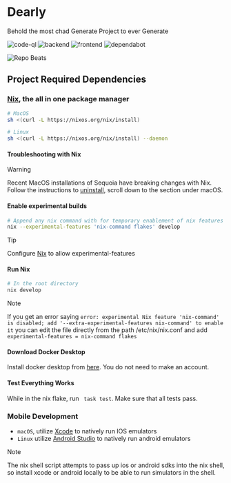 # Dearly

Behold the most chad Generate Project to ever Generate

![code-ql](https://github.com/GenerateNU/dearly/actions/workflows/codeql.yml/badge.svg)
![backend](https://github.com/GenerateNU/dearly/actions/workflows/backend.yml/badge.svg)
![frontend](https://github.com/GenerateNU/dearly/actions/workflows/frontend.yml/badge.svg)
![dependabot](https://img.shields.io/badge/dependencies-monitored-brightgreen)

![Repo Beats](https://repobeats.axiom.co/api/embed/3e93568ac88a6144752bbc72a8964e63e2f470b7.svg "Repobeats analytics image")

## Project Required Dependencies

### [Nix](https://nixos.org), the all in one package manager

```bash
# MacOS
sh <(curl -L https://nixos.org/nix/install)

# Linux
sh <(curl -L https://nixos.org/nix/install) --daemon
```

#### Troubleshooting with Nix

> [!WARNING]
> Recent MacOS installations of Sequoia have breaking changes with Nix.
> Follow the instructions to [uninstall](https://nix.dev/manual/nix/2.18/installation/uninstall),
> scroll down to the section under macOS.

#### Enable experimental builds

```bash
# Append any nix command with for temporary enablement of nix features
nix --experimental-features 'nix-command flakes' develop
```

> [!TIP]
> Configure [Nix](https://wiki.nixos.org/wiki/Flakes) to allow experimental-features

#### Run Nix

```bash
# In the root directory
nix develop
```

> [!NOTE]
> If you get an error saying ```error: experimental Nix feature 'nix-command' is disabled; add '--extra-experimental-features nix-command' to enable it``` you can edit the file directly from the path /etc/nix/nix.conf and add ```experimental-features = nix-command flakes```

#### Download Docker Desktop

Install docker desktop from [here](https://www.docker.com/products/docker-desktop/). You do not need to make an account.

#### Test Everything Works

While in the nix flake, run ``` task test```. Make sure that all tests pass.

### Mobile Development

- `macOS`, utilize [Xcode](https://developer.apple.com/xcode/) to natively run IOS emulators
- `Linux` utilize [Android Studio](https://developer.android.com) to natively run android emulators

> [!NOTE]
> The nix shell script attempts to pass up ios or android sdks into the nix shell, so install xcode or android locally to be able to
> run simulators in the shell.
